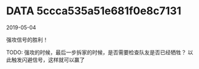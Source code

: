 DATA 5ccca535a51e681f0e8c7131
==============================

2019-05-04

强攻信号的胜利！

TODO:
    强攻的时候，最后一步拆家的时候，是否需要检查队友是否已经牺牲？
    以此触发闪避信号，这样就可以赢了